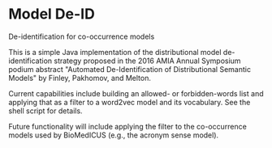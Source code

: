 # Model De-ID
De-identification for co-occurrence models

This is a simple Java implementation of the distributional model de-identification strategy proposed in the 2016 AMIA Annual Symposium podium abstract "Automated De-Identification of Distributional Semantic Models" by Finley, Pakhomov, and Melton.

Current capabilities include building an allowed- or forbidden-words list and applying that as a filter to a word2vec model and its vocabulary. See the shell script for details.

Future functionality will include applying the filter to the co-occurrence models used by BioMedICUS (e.g., the acronym sense model).
